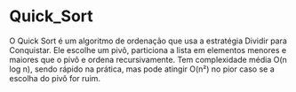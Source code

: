 # Quick_Sort
O Quick Sort é um algoritmo de ordenação que usa a estratégia Dividir para Conquistar. Ele escolhe um pivô, particiona a lista em elementos menores e maiores que o pivô e ordena recursivamente. Tem complexidade média O(n log n), sendo rápido na prática, mas pode atingir O(n²) no pior caso se a escolha do pivô for ruim.
